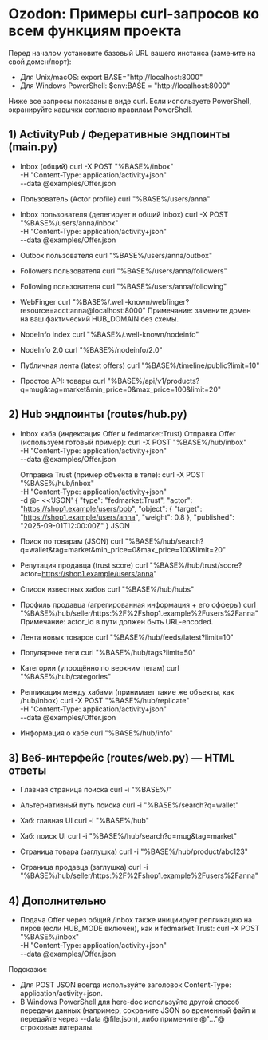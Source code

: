 # Ozodon: Примеры curl-запросов ко всем функциям проекта

Перед началом установите базовый URL вашего инстанса (замените на свой домен/порт):

- Для Unix/macOS: export BASE="http://localhost:8000"
- Для Windows PowerShell: $env:BASE = "http://localhost:8000"

Ниже все запросы показаны в виде curl. Если используете PowerShell, экранируйте кавычки согласно правилам PowerShell.


## 1) ActivityPub / Федеративные эндпоинты (main.py)

- Inbox (общий)
  curl -X POST "%BASE%/inbox" \
       -H "Content-Type: application/activity+json" \
       --data @examples/Offer.json

- Пользователь (Actor profile)
  curl "%BASE%/users/anna" 

- Inbox пользователя (делегирует в общий inbox)
  curl -X POST "%BASE%/users/anna/inbox" \
       -H "Content-Type: application/activity+json" \
       --data @examples/Offer.json

- Outbox пользователя
  curl "%BASE%/users/anna/outbox"

- Followers пользователя
  curl "%BASE%/users/anna/followers"

- Following пользователя
  curl "%BASE%/users/anna/following"

- WebFinger
  curl "%BASE%/.well-known/webfinger?resource=acct:anna@localhost:8000"
  Примечание: замените домен на ваш фактический HUB_DOMAIN без схемы.

- NodeInfo index
  curl "%BASE%/.well-known/nodeinfo"

- NodeInfo 2.0
  curl "%BASE%/nodeinfo/2.0"

- Публичная лента (latest offers)
  curl "%BASE%/timeline/public?limit=10"

- Простое API: товары
  curl "%BASE%/api/v1/products?q=mug&tag=market&min_price=0&max_price=100&limit=20"


## 2) Hub эндпоинты (routes/hub.py)

- Inbox хаба (индексация Offer и fedmarket:Trust)
  Отправка Offer (используем готовый пример):
  curl -X POST "%BASE%/hub/inbox" \
       -H "Content-Type: application/activity+json" \
       --data @examples/Offer.json

  Отправка Trust (пример объекта в теле):
  curl -X POST "%BASE%/hub/inbox" \
       -H "Content-Type: application/activity+json" \
       -d @- <<'JSON'
  {
    "type": "fedmarket:Trust",
    "actor": "https://shop1.example/users/bob",
    "object": {
      "target": "https://shop1.example/users/anna",
      "weight": 0.8
    },
    "published": "2025-09-01T12:00:00Z"
  }
JSON

- Поиск по товарам (JSON)
  curl "%BASE%/hub/search?q=wallet&tag=market&min_price=0&max_price=100&limit=20"

- Репутация продавца (trust score)
  curl "%BASE%/hub/trust/score?actor=https://shop1.example/users/anna"

- Список известных хабов
  curl "%BASE%/hub/hubs"

- Профиль продавца (агрегированная информация + его офферы)
  curl "%BASE%/hub/seller/https:%2F%2Fshop1.example%2Fusers%2Fanna"
  Примечание: actor_id в пути должен быть URL-encoded.

- Лента новых товаров
  curl "%BASE%/hub/feeds/latest?limit=10"

- Популярные теги
  curl "%BASE%/hub/tags?limit=50"

- Категории (упрощённо по верхним тегам)
  curl "%BASE%/hub/categories"

- Репликация между хабами (принимает такие же объекты, как /hub/inbox)
  curl -X POST "%BASE%/hub/replicate" \
       -H "Content-Type: application/activity+json" \
       --data @examples/Offer.json

- Информация о хабе
  curl "%BASE%/hub/info"


## 3) Веб-интерфейс (routes/web.py) — HTML ответы

- Главная страница поиска
  curl -i "%BASE%/"

- Альтернативный путь поиска
  curl -i "%BASE%/search?q=wallet"

- Хаб: главная UI
  curl -i "%BASE%/hub"

- Хаб: поиск UI
  curl -i "%BASE%/hub/search?q=mug&tag=market"

- Страница товара (заглушка)
  curl -i "%BASE%/hub/product/abc123"

- Страница продавца (заглушка)
  curl -i "%BASE%/hub/seller/https:%2F%2Fshop1.example%2Fusers%2Fanna"


## 4) Дополнительно

- Подача Offer через общий /inbox также инициирует репликацию на пиров (если HUB_MODE включён), как и fedmarket:Trust:
  curl -X POST "%BASE%/inbox" \
       -H "Content-Type: application/activity+json" \
       --data @examples/Offer.json

Подсказки:
- Для POST JSON всегда используйте заголовок Content-Type: application/activity+json.
- В Windows PowerShell для here-doc используйте другой способ передачи данных (например, сохраните JSON во временный файл и передайте через --data @file.json), либо примените @"..."@ строковые литералы.
